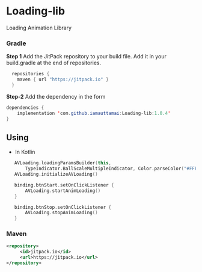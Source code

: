 # Loading-lib
Loading Animation Library

 ### Gradle
**Step 1** Add the JitPack repository to your build file. Add it in your build.gradle at the end of repositories.

```java
  repositories {
    maven { url "https://jitpack.io" }
  }
```

**Step-2** Add the dependency in the form

```java
dependencies {
    implementation 'com.github.iamauttamai:Loading-lib:1.0.4'
}
```

## Using

  -  In Kotlin
```kotlin
   AVLoading.loadingParamsBuilder(this,
       TypeIndicator.BallScaleMultipleIndicator, Color.parseColor("#FFFFFF"))
   AVLoading.initializeAVLoading()

   binding.btnStart.setOnClickListener {
       AVLoading.startAnimLoading()
   }

   binding.btnStop.setOnClickListener {
       AVLoading.stopAnimLoading()
   }
```
  

### Maven
```xml
<repository>
     <id>jitpack.io</id>
     <url>https://jitpack.io</url>
</repository>
```



